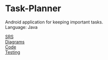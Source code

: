 # Task-Planner
Android application for keeping important tasks.  
Language: Java

[SRS](https://github.com/sasha451/Task-Planner/blob/master/Documents/SRS.md)  
[Diagrams](https://github.com/sasha451/Task-Planner/blob/master/Design%20and%20Modeling/Diagrams.md)  
[Code](https://github.com/sasha451/Task-Planner/tree/master/Application/TaskPlanner/app/src/main)  
[Testing](https://github.com/sasha451/Task-Planner/blob/master/Testing/TestPlan.md)
